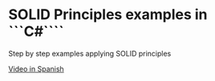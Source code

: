 # SOLID Principles examples in ```C#````
Step by step examples applying SOLID principles

[Video in Spanish](https://www.youtube.com/watch?v=-2CRMnwvrUw)


